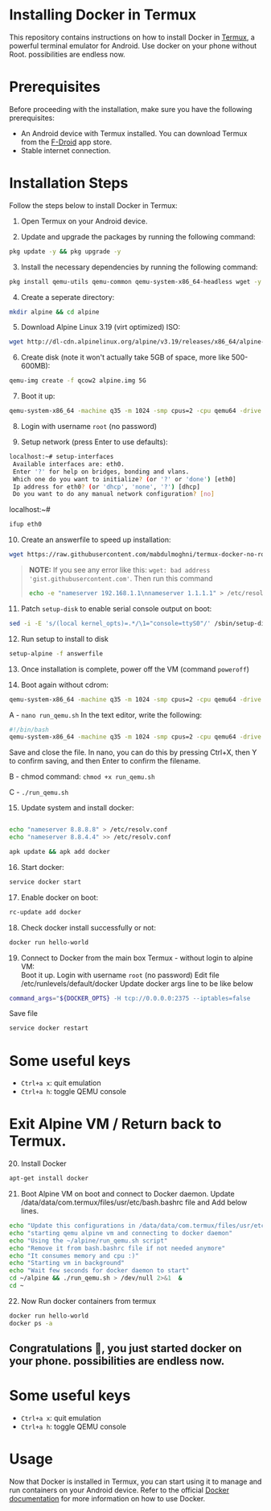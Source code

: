 # Installing Docker in Termux
This repository contains instructions on how to install Docker in [Termux](https://termux.com/), a powerful terminal emulator for Android.
Use docker on your phone without Root. possibilities are endless now.

# Prerequisites
Before proceeding with the installation, make sure you have the following prerequisites:
- An Android device with Termux installed. You can download Termux from the [F-Droid](https://f-droid.org/packages/com.termux/) app store.
- Stable internet connection.

# Installation Steps
Follow the steps below to install Docker in Termux:
1. Open Termux on your Android device.

2. Update and upgrade the packages by running the following command:
```bash
pkg update -y && pkg upgrade -y
```

3. Install the necessary dependencies by running the following command:
```bash
pkg install qemu-utils qemu-common qemu-system-x86_64-headless wget -y
```

4. Create a seperate directory:
```bash
mkdir alpine && cd alpine
```

5. Download Alpine Linux 3.19 (virt optimized) ISO:
```bash
wget http://dl-cdn.alpinelinux.org/alpine/v3.19/releases/x86_64/alpine-virt-3.19.1-x86_64.iso
```

6. Create disk (note it won't actually take 5GB of space, more like 500-600MB):
```bash
qemu-img create -f qcow2 alpine.img 5G
```

7. Boot it up:
```bash
qemu-system-x86_64 -machine q35 -m 1024 -smp cpus=2 -cpu qemu64 -drive if=pflash,format=raw,read-only=on,file=$PREFIX/share/qemu/edk2-x86_64-code.fd -netdev user,id=n1,dns=8.8.8.8,hostfwd=tcp::2222-:22 -device virtio-net,netdev=n1 -cdrom alpine-virt-3.19.1-x86_64.iso -nographic alpine.img
```

8. Login with username ``root`` (no password)

9. Setup network (press Enter to use defaults):
```bash
localhost:~# setup-interfaces
 Available interfaces are: eth0.
 Enter '?' for help on bridges, bonding and vlans.
 Which one do you want to initialize? (or '?' or 'done') [eth0]
 Ip address for eth0? (or 'dhcp', 'none', '?') [dhcp]
 Do you want to do any manual network configuration? [no]
```
localhost:~# 
```bash
ifup eth0
```

10. Create an answerfile to speed up installation:
```bash
wget https://raw.githubusercontent.com/mabdulmoghni/termux-docker-no-root/main/answerfile
```
> **NOTE:** If you see any error like this: ``wget: bad address 'gist.githubusercontent.com'``. Then run this command
> ```bash
> echo -e "nameserver 192.168.1.1\nnameserver 1.1.1.1" > /etc/resolv.conf
> ```

11. Patch ``setup-disk`` to enable serial console output on boot:
```bash
sed -i -E 's/(local kernel_opts)=.*/\1="console=ttyS0"/' /sbin/setup-disk
```

12. Run setup to install to disk
```bash
setup-alpine -f answerfile
```

13. Once installation is complete, power off the VM (command ``poweroff``)

14. Boot again without cdrom:
```bash
qemu-system-x86_64 -machine q35 -m 1024 -smp cpus=2 -cpu qemu64 -drive if=pflash,format=raw,read-only=on,file=$PREFIX/share/qemu/edk2-x86_64-code.fd -netdev user,id=n1,dns=8.8.8.8,hostfwd=tcp::2222-:22,hostfwd=tcp::2375-:2375 -device virtio-net,netdev=n1 -nographic alpine.img
```

A - 
`nano run_qemu.sh`
In the text editor, write the following:
```bash
#!/bin/bash
qemu-system-x86_64 -machine q35 -m 1024 -smp cpus=2 -cpu qemu64 -drive if=pflash,format=raw,read-only=on,file=$PREFIX/share/qemu/edk2-x86_64-code.fd -netdev user,id=n1,dns=8.8.8.8,hostfwd=tcp::2222-:22,hostfwd=tcp::2375-:2375 -device virtio-net,netdev=n1 -nographic alpine.img
```
Save and close the file. In nano, you can do this by pressing Ctrl+X, then Y to confirm saving, and then Enter to confirm the filename.

B - chmod command: `chmod +x run_qemu.sh`

C - `./run_qemu.sh`

15. Update system and install docker:
```bash

echo "nameserver 8.8.8.8" > /etc/resolv.conf
echo "nameserver 8.8.4.4" >> /etc/resolv.conf

apk update && apk add docker
```

16. Start docker:
```bash
service docker start
```

17. Enable docker on boot:
```bash
rc-update add docker
```

18. Check docker install successfully or not:
```bash
docker run hello-world
```

19. Connect to Docker from the main box Termux - without login to alpine VM:  
Boot it up.
Login with username ``root`` (no password)
Edit file /etc/runlevels/default/docker
Update docker args line to be like below
```bash
command_args="${DOCKER_OPTS} -H tcp://0.0.0.0:2375 --iptables=false
```
Save file
```bash
service docker restart
```

# Some useful keys
- ``Ctrl+a x``: quit emulation
- ``Ctrl+a h``: toggle QEMU console

# Exit Alpine VM / Return back to Termux.
20. Install Docker
```bash
apt-get install docker
```

21. Boot Alpine VM on boot and connect to Docker daemon.
Update /data/data/com.termux/files/usr/etc/bash.bashrc file and Add below lines.  

```bash
echo "Update this configurations in /data/data/com.termux/files/usr/etc/bash.bashrc"
echo "starting qemu alpine vm and connecting to docker daemon"
echo "Using the ~/alpine/run_qemu.sh script"
echo "Remove it from bash.bashrc file if not needed anymore"
echo "It consumes memory and cpu :)"
echo "Starting vm in background"
echo "Wait few seconds for docker daemon to start"
cd ~/alpine && ./run_qemu.sh > /dev/null 2>&1  & 
cd ~
```

22. Now Run docker containers from termux
```bash
docker run hello-world
docker ps -a
```

## Congratulations 🕺, you just started docker on your phone. possibilities are endless now.

# Some useful keys
- ``Ctrl+a x``: quit emulation
- ``Ctrl+a h``: toggle QEMU console

# Usage
Now that Docker is installed in Termux, you can start using it to manage and run containers on your Android device. Refer to the official [Docker documentation](https://docs.docker.com/) for more information on how to use Docker.